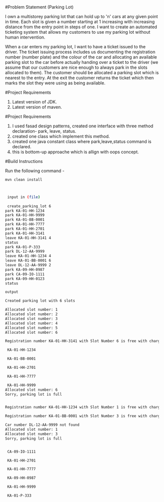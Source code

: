 
#Problem Statement (Parking Lot)

I own a multi­storey parking lot that can hold up to 'n' cars at any given point in time. Each slot is given a number starting at 1 increasing with increasing distance from the entry point in steps of one. I want to create an automated ticketing system that allows my customers to use my parking lot without human intervention. 

When a car enters my parking lot, I want to have a ticket issued to the driver. The ticket issuing process includes us documenting the registration number (number plate) and the colour of the car and allocating an available parking slot to the car before actually handing over a ticket to the driver (we assume that our customers are nice enough to always park in the slots allocated to them). The customer should be allocated a parking slot which is nearest to the entry. At the exit the customer returns the ticket which then marks the slot they were using as being available.

#Project Requirements

1. Latest version of JDK.
2. Latest version of maven.

#Project Requirements

1. I used fasad design patterns, created one interface with three method declaration- park, leave, status.
2. created one class which implement this method.
3. created one java constant class where park,leave,status command is declared.
4. this is bottom-up approache which is allign with oops concept.

#Build Instructions

Run the following command -
```sh
mvn clean install



 input in (file)
 
 create_parking_lot 6
park KA-01-HH-1234
park KA-01-HH-9999
park KA-01-BB-0001
park KA-01-HH-7777
park KA-01-HH-2701
park KA-01-HH-3141
leave KA-01-HH-3141 4
status
park KA-01-P-333
park DL-12-AA-9999
leave KA-01-HH-1234 4
leave KA-01-BB-0001 6
leave DL-12-AA-9999 2
park KA-09-HH-0987
park CA-09-IO-1111
park KA-09-HH-0123
status

output

Created parking lot with 6 slots

Allocated slot number: 1
Allocated slot number: 2
Allocated slot number: 3
Allocated slot number: 4
Allocated slot number: 5
Allocated slot number: 6

Registration number KA-01-HH-3141 with Slot Number 6 is free with charge 30

 KA-01-HH-1234 

 KA-01-BB-0001 

 KA-01-HH-2701 

 KA-01-HH-7777 

 KA-01-HH-9999 
Allocated slot number: 6
Sorry, parking lot is full


Registration number KA-01-HH-1234 with Slot Number 1 is free with charge 30

Registration number KA-01-BB-0001 with Slot Number 3 is free with charge 50

Car number DL-12-AA-9999 not found
Allocated slot number: 1
Allocated slot number: 3
Sorry, parking lot is full


 CA-09-IO-1111 

 KA-01-HH-2701 

 KA-01-HH-7777 

 KA-09-HH-0987 

 KA-01-HH-9999 

 KA-01-P-333 







